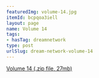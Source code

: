```yaml
---
featuredImg: volume-14.jpg
itemId: bcpqoa3iell
layout: page
name: Volume 14
tags:
- hasTag: dreamnetwork
type: post
urlSlug: dream-network-volume-14
---
```

<a href="../files/Volume_14.zip" download>Volume 14 (.zip file, 27mb)</a>